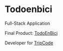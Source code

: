 # Todoenbici
Full-Stack Application

Final Product: [TodoEnBici](http://localhost:3000) 

Developer for [TripCode](https://tripcode.vercel.app/)